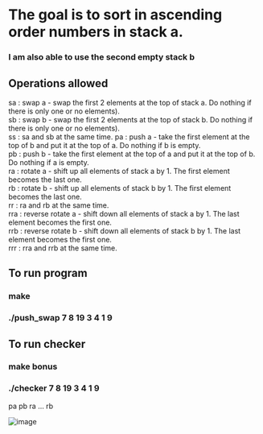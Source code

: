 # The goal is to sort in ascending order numbers in stack a.
### I am also able to use the second empty stack b

## Operations allowed

sa : swap a - swap the first 2 elements at the top of stack a. Do nothing if there
is only one or no elements). \
sb : swap b - swap the first 2 elements at the top of stack b. Do nothing if there
is only one or no elements). \
ss : sa and sb at the same time.
pa : push a - take the first element at the top of b and put it at the top of a. Do
nothing if b is empty. \
pb : push b - take the first element at the top of a and put it at the top of b. Do
nothing if a is empty. \
ra : rotate a - shift up all elements of stack a by 1. The first element becomes
the last one. \
rb : rotate b - shift up all elements of stack b by 1. The first element becomes
the last one. \
rr : ra and rb at the same time. \
rra : reverse rotate a - shift down all elements of stack a by 1. The last element
becomes the first one. \
rrb : reverse rotate b - shift down all elements of stack b by 1. The last element
becomes the first one. \
rrr : rra and rrb at the same time.

## To run program

### make
### ./push_swap 7 8 19 3 4 1 9

## To run checker

### make bonus
### ./checker 7 8 19 3 4 1 9
pa
pb
ra
...
rb


![image](https://user-images.githubusercontent.com/73408532/152304469-d24783dc-3e57-4c90-ac09-8b3f227b47ad.png)
